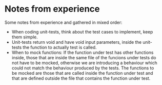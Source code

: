 # Notes from experience
Some notes from experience and gathered in mixed order:
- When coding unit-tests, think about the test cases to implement, keep them simple. 
- Unit-tests return void and have void input parameters, inside the unit-tests the function to actually test is called. 
- When to mock functions: If the function under test has other functions inside, those that are inside the same file of the funcions under tests do not have to be mocked, otherwise we are introducing a behaviour which could not match the behaviour produced by the tests. The functions to be mocked are those that are called inside the function under test and that are defined outside the file that contains the function under test.